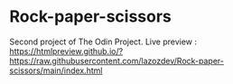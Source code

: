 # Rock-paper-scissors

Second project of The Odin Project.
Live preview : https://htmlpreview.github.io/?https://raw.githubusercontent.com/lazozdev/Rock-paper-scissors/main/index.html
